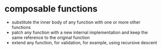 
# composable functions

- substitute the inner body of any function with one or more other functions
- patch any function with a new internal implementation and keep the same reference to the original function
- extend any function, for validation, for example, using recursive descent
  